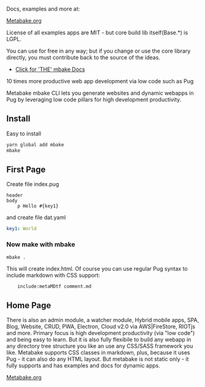 

Docs, examples and more at:

[Metabake.org](http://www.metabake.org)

License of all examples apps are MIT - but core build lib itself(Base.*) is LGPL.

You can use for free in any way; but if you change or use the core library directly, you must contribute back to the source of the ideas.


- [Click for 'THE' mbake Docs](http://doc.metabake.org/mbake/)


10 times more productive web app development via low code such as Pug

Metabake mbake CLI lets you generate websites and dynamic webapps in Pug by leveraging low code pillars for high development productivity.

## Install

Easy to install

```sh
yarn global add mbake
mbake
```

## First Page

Create file index.pug
```pug
header
body
    p Hello #{key1}
```
and create file dat.yaml
```yaml
key1: World
```

### Now make with mbake

```sh
mbake .
```

This will create index.html. Of course you can use regular Pug syntax to include markdown with CSS support:
```pug
    include:metaMDtf comment.md
```

## Home Page

There is also an admin module, a watcher module, Hybrid mobile apps, SPA, Blog, Website, CRUD, PWA, Electron, Cloud v2.0 via AWS|FireStore, RIOTjs and more. 
Primary focus is high development productivity (via "low code") and being easy to learn. But it is also fully flexibile to build any webapp in any directory tree structure you like an use any CSS/SASS framework you like.
Metabake supports CSS classes in markdown, plus, because it uses Pug - it can also do any HTML layout. But metabake is not static only - it fully supports and has examples and docs for dynamic apps.

[Metabake.org](http://www.metabake.org)